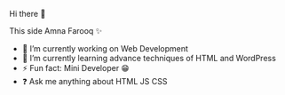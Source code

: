 Hi there 👋

This side Amna Farooq ✨

- 🔭 I’m currently working on Web Development 
- 🌱 I’m currently learning advance techniques of HTML and WordPress
- ⚡ Fun fact: Mini Developer 😁 
- ❓ Ask me anything about HTML JS CSS 
